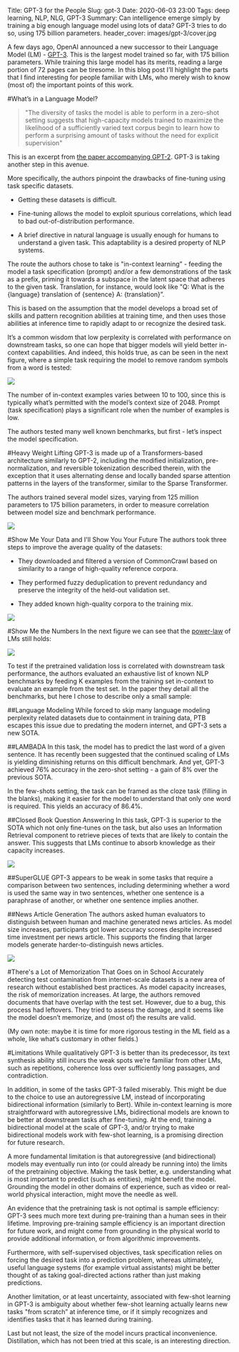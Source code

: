 Title: GPT-3 for the People
Slug: gpt-3
Date: 2020-06-03 23:00
Tags: deep learning, NLP, NLG, GPT-3
Summary: Can intelligence emerge simply by training a big enough language model using lots of data? GPT-3 tries to do so, using 175 billion parameters.
header_cover: images/gpt-3/cover.jpg

A few days ago, OpenAI announced a new successor to their Language Model (LM) - [GPT-3](https://arxiv.org/abs/2005.14165). This is the largest model trained so far, with 175 billion parameters. While training this large model has its merits, reading a large portion of 72 pages can be tiresome. In this blog post I’ll highlight the parts that I find interesting for people familiar with LMs, who merely wish to know (most of) the important points of this work.


#What’s in a Language Model?
> "The diversity of tasks the model is able to perform in a zero-shot setting suggests that high-capacity models trained to maximize the likelihood of a sufficiently varied text corpus begin to learn how to perform a surprising amount of tasks without the need for explicit supervision"

This is an excerpt from [the paper accompanying GPT-2](https://cdn.openai.com/better-language-models/language_models_are_unsupervised_multitask_learners.pdf). GPT-3 is taking another step in this avenue.

More specifically, the authors pinpoint the drawbacks of fine-tuning using task specific datasets.

* Getting these datasets is difficult.

* Fine-tuning allows the model to exploit spurious correlations, which lead to bad out-of-distribution performance.

* A brief directive in natural language is usually enough for humans to understand a given task. This adaptability is a desired property of NLP systems.

The route the authors chose to take is "in-context learning” - feeding the model a task specification (prompt) and/or a few demonstrations of the task as a prefix, priming it towards a subspace in the latent space that adheres to the given task. Translation, for instance, would look like "Q: What is the {language} translation of {sentence} A: {translation}”.

This is based on the assumption that the model develops a broad set of skills and pattern recognition abilities at training time, and then uses those abilities at inference time to rapidly adapt to or recognize the desired task.

It’s a common wisdom that low perplexity is correlated with performance on downstream tasks, so one can hope that bigger models will yield better in-context capabilities. And indeed, this holds true, as can be seen in the next figure, where a simple task requiring the model to remove random symbols from a word is tested:

![](images//gpt-3/in-context-prompt.png)

The number of in-context examples varies between 10 to 100, since this is typically what’s permitted with the model’s context size of 2048. Prompt (task specification) plays a significant role when the number of examples is low.

The authors tested many well known benchmarks, but first - let’s inspect the model specification.


#Heavy Weight Lifting
GPT-3 is made up of a Transformers-based architecture similarly to GPT-2, including the modified initialization, pre-normalization, and reversible tokenization described therein, with the exception that it uses alternating dense and locally banded sparse attention patterns in the layers of the transformer, similar to the Sparse Transformer.

The authors trained several model sizes, varying from 125 million parameters to 175 billion parameters, in order to measure correlation between model size and benchmark performance.

![](images/gpt-3/model-sizes.png)


#Show Me Your Data and I'll Show You Your Future
The authors took three steps to improve the average quality of the datasets:

* They downloaded and filtered a version of CommonCrawl based on similarity to a range of high-quality reference corpora.

* They performed fuzzy deduplication to prevent redundancy and preserve the integrity of the held-out validation set.

* They added known high-quality corpora to the training mix.

![](images/gpt-3/dataset.png)


#Show Me the Numbers
In the next figure we can see that the [power-law](https://arxiv.org/abs/2001.08361) of LMs still holds:

![](images/gpt-3/power-law.png)

To test if the pretrained validation loss is correlated with downstream task performance, the authors evaluated an exhaustive list of known NLP benchmarks by feeding K examples from the training set in-context to evaluate an example from the test set. In the paper they detail all the benchmarks, but here I chose to describe only a small sample:

##Language Modeling
While forced to skip many language modeling perplexity related datasets due to containment in training data, PTB escapes this issue due to predating the modern internet, and GPT-3 sets a new SOTA.

##LAMBADA
In this task, the model has to predict the last word of a given sentence. It has recently been suggested that the continued scaling of LMs is yielding diminishing returns on this difficult benchmark. And yet, GPT-3 achieved 76% accuracy in the zero-shot setting - a gain of 8% over the previous SOTA.

In the few-shots setting, the task can be framed as the cloze task (filling in the blanks), making it easier for the model to understand that only one word is required. This yields an accuracy of 86.4%.

##Closed Book Question Answering
In this task, GPT-3 is superior to the SOTA which not only fine-tunes on the task, but also uses an Information Retrieval component to retrieve pieces of texts that are likely to contain the answer. This suggests that LMs continue to absorb knowledge as their capacity increases.

![](images/gpt-3/closed-book-question-answering.png)

##SuperGLUE
GPT-3 appears to be weak in some tasks that require a comparison between two sentences, including determining whether a word is used the same way in two sentences, whether one sentence is a paraphrase of another, or whether one sentence implies another.

##News Article Generation
The authors asked human evaluators to distinguish between human and machine generated news articles. As model size increases, participants got lower accuracy scores despite increased time investment per news article. This supports the finding that larger models generate harder-to-distinguish news articles.

![](images/gpt-3/generated-news.png)


#There's a Lot of Memorization That Goes on in School
Accurately detecting test contamination from internet-scale datasets is a new area of research without established best practices. As model capacity increases, the risk of memorization increases. At large, the authors removed documents that have overlap with the test set. However, due to a bug, this process had leftovers. They tried to assess the damage, and it seems like the model doesn’t memorize, and (most of) the results are valid.

(My own note: maybe it is time for more rigorous testing in the ML field as a whole, like what’s customary in other fields.)


#Limitations
While qualitatively GPT-3 is better than its predecessor, its text synthesis ability still incurs the weak spots we’re familiar from other LMs, such as repetitions, coherence loss over sufficiently long passages, and contradiction.

In addition, in some of the tasks GPT-3 failed miserably. This might be due to the choice to use an autoregressive LM, instead of incorporating bidirectional information (similarly to Bert). While in-context learning is more straightforward with autoregressive LMs, bidirectional models are known to be better at downstream tasks after fine-tuning. At the end, training a bidirectional model at the scale of GPT-3, and/or trying to make bidirectional models work with few-shot learning, is a promising direction for future research.

A more fundamental limitation is that autoregressive (and bidirectional) models may eventually run into (or could already be running into) the limits of the pretraining objective. Making the task better, e.g. understanding what is most important to predict (such as entities), might benefit the model. Grounding the model in other domains of experience, such as video or real-world physical interaction, might move the needle as well.

An evidence that the pretraining task is not optimal is sample efficiency: GPT-3 sees much more text during pre-training than a human sees in their lifetime. Improving pre-training sample efficiency is an important direction for future work, and might come from grounding in the physical world to provide additional information, or from algorithmic improvements.

Furthermore, with self-supervised objectives, task specification relies on forcing the desired task into a prediction problem, whereas ultimately, useful language systems (for example virtual assistants) might be better thought of as taking goal-directed actions rather than just making predictions.

Another limitation, or at least uncertainty, associated with few-shot learning in GPT-3 is ambiguity about whether few-shot learning actually learns new tasks "from scratch” at inference time, or if it simply recognizes and identifies tasks that it has learned during training.

Last but not least, the size of the model incurs practical inconvenience. Distillation, which has not been tried at this scale, is an interesting direction.
